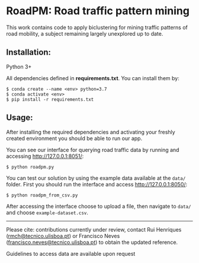 # RoadPM: Road traffic pattern mining

This work contains code to apply biclustering for mining traffic patterns of road mobility, a subject remaining largely unexplored up to date. 

## Installation:

Python 3+

All dependencies defined in **requirements.txt**. You can install them by:

```
$ conda create --name <env> python=3.7
$ conda activate <env>
$ pip install -r requirements.txt
```

## Usage:

After installing the required dependencies and activating your freshly created environment you should be able to run our app. 

You can see our interface for querying road traffic data by running and accessing http://127.0.0.1:8051/:

```
$ python roadpm.py
```

You can test our solution by using the example data available at the `data/` folder. First you should run the interface and access http://127.0.0.1:8050/:

```
$ python roadpm_from_csv.py
```

After accessing the interface choose to upload a file, then navigate to `data/` and choose `example-dataset.csv`.

---

 Please cite: contributions currently under review, contact Rui Henriques (rmch@tecnico.ulisboa.pt) or Francisco Neves (francisco.neves@tecnico.ulisboa.pt) to obtain the updated reference.

 Guidelines to access data are available upon request

